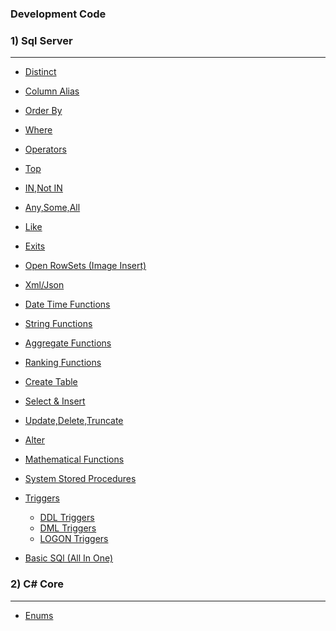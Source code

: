 ### Development Code
### 1) Sql Server
---
- [Distinct](https://github.com/TechCodeDev/Development_Code/blob/main/Sql/Select.sql)
- [Column Alias](https://github.com/TechCodeDev/Development_Code/blob/main/Sql/ColumnAlias.sql)
- [Order By](https://github.com/TechCodeDev/Development_Code/blob/main/Sql/OrderBy.sql)
- [Where](https://github.com/TechCodeDev/Development_Code/blob/main/Sql/Where.sql)
- [Operators](https://github.com/TechCodeDev/Development_Code/blob/main/Sql/Operators.sql)
- [Top](https://github.com/TechCodeDev/Development_Code/blob/main/Sql/Top.sql)
- [IN,Not IN](https://github.com/TechCodeDev/Development_Code/blob/main/Sql/InNotIn.sql)
- [Any,Some,All](https://github.com/TechCodeDev/Development_Code/blob/main/Sql/AnySomeAll.sql)
- [Like](https://github.com/TechCodeDev/Development_Code/blob/main/Sql/Like.sql)
- [Exits](https://github.com/TechCodeDev/Development_Code/blob/main/Sql/Exists.sql)
- [Open RowSets (Image Insert)](https://github.com/TechCodeDev/Development_Code/blob/main/Sql/OpenRowSet.sql)
- [Xml/Json](https://github.com/TechCodeDev/Development_Code/blob/main/Sql/Xml%20Json.sql)
- [Date Time Functions](https://github.com/TechCodeDev/Development_Code/blob/main/Sql/DateAndTimeFunction.sql)
- [String Functions](https://github.com/TechCodeDev/Development_Code/blob/main/Sql/String%20Functions.sql)
- [Aggregate Functions](https://github.com/TechCodeDev/Development_Code/blob/main/Sql/Aggregate.sql)
- [Ranking Functions](https://github.com/TechCodeDev/Development_Code/blob/main/Sql/Ranking%20Functions%20.sql)
- [Create Table](https://github.com/TechCodeDev/Development_Code/blob/main/Sql/Create%20Tables.sql)
- [Select & Insert](https://github.com/TechCodeDev/Development_Code/blob/main/Sql/Select%20%26%20Insert.sql)
- [Update,Delete,Truncate](https://github.com/TechCodeDev/Development_Code/blob/main/Sql/Update%20%2C%20Delete%20%2C%20Truncate%20.sql)
- [Alter](https://github.com/TechCodeDev/Development_Code/blob/main/Sql/Alter.sql)
- [Mathematical Functions](https://github.com/TechCodeDev/Development_Code/blob/main/Sql/MathFunctions.sql)
- [System Stored Procedures](https://github.com/TechCodeDev/Development_Code/blob/main/Sql/SystemStoredProcedures.sql)
- [Triggers]()
  - [DDL Triggers](https://github.com/TechCodeDev/Development_Code/blob/main/Sql/DMLTriggers.sql)
  - [DML Triggers]()
  - [LOGON Triggers]()

- [Basic SQl (All In One)](https://github.com/TechCodeDev/Development_Code/blob/main/BasicSql.sql)

### 2) C# Core
---
- [Enums](https://github.com/TechCodeDev/Development_Code/blob/main/C%23/Enums/Program.cs)

